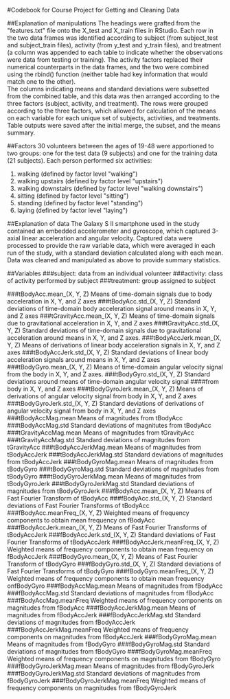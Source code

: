 #Codebook for Course Project for Getting and Cleaning Data

##Explanation of manipulations
The headings were grafted from the "features.txt" file onto the X_test and
X_train files in RStudio.  Each row in the two data frames was identified
according to subject (from subject_test and subject_train files), activity
(from y_test and y_train files), and treatment (a column was appended to
each table to indicate whether the observations were data from testing or
training).  The activity factors replaced their numerical counterparts
in the data frames, and the two were combined using the rbind() function
(neither table had key information that would match one to the other).  
The columns indicating means and standard deviations were subsetted from
the combined table, and this data was then arranged according to the three
factors (subject, activity, and treatment).  The rows were grouped
according to the three factors, which allowed for calculation of the means
on each variable for each unique set of subjects, activities, and
treatments.  Table outputs were saved after the initial merge, the subset,
and the means summary.

##Factors
30 volunteers between the ages of 19-48 were apportioned to two groups: one
for the test data (9 subjects) and one for the training data (21 subjects).
Each person performed six activities:
1. walking (defined by factor level "walking")
2. walking upstairs (defined by factor level "upstairs")
3. walking downstairs (defined by factor level "walking downstairs")
4. sitting (defined by factor level "sitting")
5. standing (defined by factor level "standing")
6. laying (defined by factor level "laying")

##Explanation of data
The Galaxy S II smartphone used in the study contained an embedded
accelerometer and gyroscope, which captured 3-axial linear acceleration
and angular velocity.  Captured data were processed to provide the raw
variable data, which were averaged in each run of the study, with a
standard deviation calculated along with each mean.  Data was cleaned
and manipulated as above to provide summary statistics.

##Variables
###subject: data from an individual volunteer
###activity: class of activity performed by subject
###treatment: group assigned to subject

###tBodyAcc.mean_(X, Y, Z)
Means of time-domain signals due to body acceleration in X, Y, and Z axes
###tBodyAcc.std_(X, Y, Z)
Standard deviations of time-domain body acceleration signal around means
in X, Y, and Z axes
###tGravityAcc.mean_(X, Y, Z)
Means of time-domain signals due to gravitational acceleration in X, Y,
and Z axes
###tGravityAcc.std_(X, Y, Z)
Standard deviations of time-domain signals due to gravitational
acceleration around means in X, Y, and Z axes.
###tBodyAccJerk.mean_(X, Y, Z)
Means of derivations of linear body acceleration signals in X, Y, and Z axes
###tBodyAccJerk.std_(X, Y, Z)
Standard deviations of linear body acceleration signals around means in X,
Y, and Z axes
###tBodyGyro.mean_(X, Y, Z)
Means of time-domain angular velocity signal from the body in X, Y, and Z
axes.
###tBodyGyro.std_(X, Y, Z)
Standard deviations around means of time-domain angular velocity signal
####from body in X, Y, and Z axes
###tBodyGyroJerk.mean_(X, Y, Z)
Means of derivations of angular velocity signal from body in X, Y, and Z axes
###tBodyGyroJerk.std_(X, Y, Z)
Standard deviations of derivations of angular velocity signal from body in
X, Y, and Z axes
###tBodyAccMag.mean
Means of magnitudes from tBodyAcc
###tBodyAccMag.std
Standard deviations of magnitutes from tBodyAcc
###tGravityAccMag.mean
Means of magnitudes from tGravityAcc
###tGravityAccMag.std
Standard deviations of magnitudes from tGravityAcc
###tBodyAccJerkMag.mean
Means of magnitudes from tBodyAccJerk
###tBodyAccJerkMag.std
Standard deviations of magnitudes from tBodyAccJerk
###tBodyGyroMag.mean
Means of magnitudes from tBodyGyro
###tBodyGyroMag.std
Standard deviations of magnitudes from tBodyGyro
###tBodyGyroJerkMag.mean
Means of magnitudes from tBodyGyroJerk
###tBodyGyroJerkMag.std
Standard deviations of magnitudes from tBodyGyroJerk
###fBodyAcc.mean_(X, Y, Z)
Means of Fast Fourier Transform of tBodyAcc
###fBodyAcc.std_(X, Y, Z)
Standard deviations of Fast Fourier Transforms of tBodyAcc
###fBodyAcc.meanFreq_(X, Y, Z)
Weighted means of frequency components to obtain mean frequency on fBodyAcc
###fBodyAccJerk.mean_(X, Y, Z)
Means of Fast Fourier Transforms of tBodyAccJerk
###fBodyAccJerk.std_(X, Y, Z)
Standard deviations of Fast Fourier Transforms of tBodyAccJerk
###fBodyAccJerk.meanFreq_(X, Y, Z)
Weighted means of frequency components to obtain mean frequency on fBodyAccJerk
###fBodyGyro.mean_(X, Y, Z)
Means of Fast Fourier Transform of tBodyGyro
###fBodyGyro.std_(X, Y, Z)
Standard deviations of Fast Fourier Transforms of tBodyGyro
###fBodyGyro.meanFreq_(X, Y, Z)
Weighted means of frequency components to obtain mean frequency onfBodyGyro
###fBodyAccMag.mean
Means of magnitudes from fBodyAcc
###fBodyAccMag.std
Standard deviations of magnitudes from fBodyAcc
###fBodyAccMag.meanFreq
Weighted means of frequency components on magnitudes from fBodyAcc
###fBodyAccJerkMag.mean
Means of magnitudes from fBodyAccJerk
###fBodyAccJerkMag.std
Standard deviations of magnitudes from fBodyAccJerk
###fBodyAccJerkMag.meanFreq
Weighted means of frequency components on magnitudes from fBodyAccJerk
###fBodyGyroMag.mean
Means of magnitudes from fBodyGyro
###fBodyGyroMag.std
Standard deviations of magnitudes from fBodyGyro
###fBodyGyroMag.meanFreq
Weighted means of frequency components on magnitudes from fBodyGyro
###fBodyGyroJerkMag.mean
Means of magnitudes from fBodyGyroJerk
###fBodyGyroJerkMag.std
Standard deviations of magnitudes from fBodyGyroJerk
###fBodyGyroJerkMag.meanFreq
Weighted means of frequency components on magnitudes from fBodyGyroJerk
